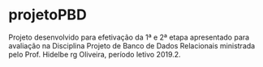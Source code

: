 # projetoPBD
Projeto desenvolvido para efetivação da 1ª e 2ª etapa apresentado para avaliação na Disciplina Projeto de Banco de Dados Relacionais ministrada pelo Prof. Hidelbe rg Oliveira, período letivo 2019.2.
